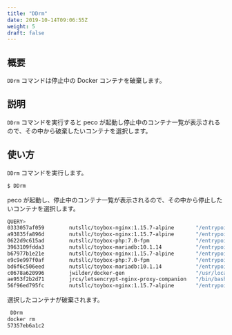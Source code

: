 ```yaml
---
title: "DDrm"
date: 2019-10-14T09:06:55Z
weight: 5
draft: false
---
```


## 概要
``DDrm`` コマンドは停止中の Docker コンテナを破棄します。

## 説明
``DDrm`` コマンドを実行すると peco が起動し停止中のコンテナ一覧が表示されるので、その中から破棄したいコンテナを選択します。

## 使い方
``DDrm`` コマンドを実行します。

```bash
$ DDrm
```

peco が起動し、停止中のコンテナ一覧が表示されるので、その中から停止したいコンテナを選択します。

```bash
QUERY>                                                                 IgnoreCase [10 (1/1)]
0333057af059        nutsllc/toybox-nginx:1.15.7-alpine       "/entrypoint-ex.sh"      36 min
a93835fa896d        nutsllc/toybox-nginx:1.15.7-alpine       "/entrypoint-ex.sh"      7 week
0622d9c615ad        nutsllc/toybox-php:7.0-fpm               "/entrypoint-ex.sh p…"   7 week
3963109fdda3        nutsllc/toybox-mariadb:10.1.14           "/entrypoint-ex.sh"      7 week
b67977b1e21e        nutsllc/toybox-nginx:1.15.7-alpine       "/entrypoint-ex.sh"      7 week
e9c9e997f0af        nutsllc/toybox-php:7.0-fpm               "/entrypoint-ex.sh p…"   7 week
bd6f6c506eed        nutsllc/toybox-mariadb:10.1.14           "/entrypoint-ex.sh"      7 week
c0678a620996        jwilder/docker-gen                       "/usr/local/bin/dock…"   7 week
ae953f2b2d71        jrcs/letsencrypt-nginx-proxy-companion   "/bin/bash /app/entr…"   7 week
56f96ed795fc        nutsllc/toybox-nginx:1.15.7-alpine       "/entrypoint-ex.sh"      7 week
```

選択したコンテナが破棄されます。

```bash
 DDrm
docker rm
57357eb6a1c2
```
 
